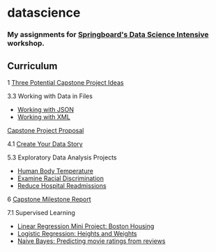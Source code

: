# datascience

### My assignments for [Springboard's Data Science Intensive](https://www.springboard.com/workshops/data-science-intensive/) workshop.


## Curriculum

1 [Three Potential Capstone Project Ideas](https://github.com/trcasey/datascience/tree/master/final_project)

3.3 Working with Data in Files

* [Working with JSON](https://github.com/trcasey/datascience/tree/master/data_wrangling_json)
* [Working with XML](https://github.com/trcasey/datascience/tree/master/data_wrangling_xml)

[Capstone Project Proposal]()

4.1 [Create Your Data Story](https://github.com/trcasey/datascience/tree/master/data_story)

5.3 Exploratory Data Analysis Projects

* [Human Body Temperature](https://github.com/trcasey/datascience/tree/master/statistics_project_1)
* [Examine Racial Discrimination](https://github.com/trcasey/datascience/tree/master/statistics_project_2)
* [Reduce Hospital Readmissions](https://github.com/trcasey/datascience/tree/master/statistics_project_3)

6 [Capstone Milestone Report](https://github.com/trcasey/denver_housing_predictor/blob/master/6.%20Capstone%20Milestone%20Report.ipynb)

7.1 Supervised Learning

* [Linear Regression Mini Project: Boston Housing](https://github.com/trcasey/datascience/tree/master/linear_regression/linear_regression)
* [Logistic Regression: Heights and Weights](https://github.com/trcasey/datascience/tree/master/logistic_regression)
* [Naive Bayes: Predicting movie ratings from reviews](https://github.com/trcasey/datascience/tree/master/naive_bayes)